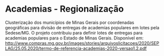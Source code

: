 # Academias - Regionalização
Clusterização dos municípios de Minas Gerais por coordenadas geográficas para divisão de entregas de academias populares em lotes pela Sedese/MG. O projeto contribuiu para definir lotes de entregas para academias populares para o Estado de Minas Gerais. Disponível em: <http://www.compras.mg.gov.br/images/stories/arquivoslicitacoes/2020/SEPLAG/25.05.2020/termo-de-referencia-academias-2020-versao1.2.pdf>
